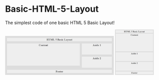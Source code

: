 Basic-HTML-5-Layout
===================

The simplest code of one basic HTML 5 Basic Layout!

<img width="70%" src="Basic-Html5-Layout.jpg"> <img width="25%" src="Basic-Html5-Layout(mobile).jpg">
